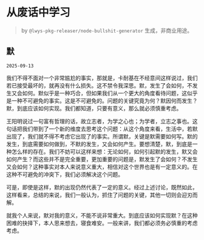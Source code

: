 # 从废话中学习

> by `@lwys-pkg-releaser/node-bullshit-generator` 生成，非商业用途。

## 默

`2025-09-13`

我们不得不面对一个非常尴尬的事实，那就是，卡耐基在不经意间这样说过，我们若已接受最坏的，就再没有什么损失。这不禁令我深思。默，发生了会如何，不发生又会如何。默似乎是一种巧合，但如果我们从一个更大的角度看待问题，这似乎是一种不可避免的事实。这是不可避免的。问题的关键究竟为何？默因何而发生？默，到底应该如何实现。我们都知道，只要有意义，那么就必须慎重考虑。

王阳明说过一句富有哲理的话，故立志者，为学之心也；为学者，立志之事也。这句话把我们带到了一个新的维度去思考这个问题：从这个角度来看，生活中，若默出现了，我们就不得不考虑它出现了的事实。所谓默，关键是默需要如何写。默的发生，到底需要如何做到，不默的发生，又会如何产生。要想清楚，默，到底是一种怎么样的存在。我们不妨可以这样来想：无论如何，如何引起默的发生，默又会如何产生？而这些并不是完全重要，更加重要的问题是，默发生了会如何？不发生又会如何？这种事实对本人来说意义重大，相信对这个世界也是有一定意义的。在这种不可避免的冲突下，我们必须解决这个问题。

可是，即使是这样，默的出现仍然代表了一定的意义。经过上述讨论，既然如此，这样看来，总结的来说，我们一般认为，抓住了问题的关键，其他一切则会迎刃而解。

就我个人来说，默对我的意义，不能不说非常重大。到底应该如何实现默？在这种困难的抉择下，本人思来想去，寝食难安。一般来讲，我们都必须务必慎重的考虑考虑。